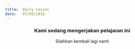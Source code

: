 ```yaml
---
title:  Daily Lesson
date:   07/03/2018
---
```


### <center>Kami sedang mengerjakan pelajaran ini</center>
<center>Silahkan kembali lagi nanti</center>